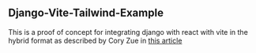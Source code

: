 ## Django-Vite-Tailwind-Example
This is a proof of concept for integrating django with react with vite in the hybrid format as described by Cory Zue in [this article](https://www.saaspegasus.com/guides/modern-javascript-for-django-developers/integrating-javascript-pipeline/)
